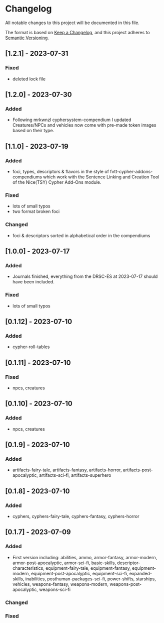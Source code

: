 # Changelog

All notable changes to this project will be documented in this file.

The format is based on [Keep a Changelog](https://keepachangelog.com/en/1.0.0/), and this project adheres to [Semantic Versioning](https://semver.org/spec/v2.0.0.html).

## [1.2.1] - 2023-07-31
### Fixed
- deleted lock file

## [1.2.0] - 2023-07-30
### Added
- Following mrkwnzl cyphersystem-compendium I updated Creatures/NPCs and vehicles now come with pre-made token images based on their type.

## [1.1.0] - 2023-07-19
### Added 
- foci, types, descriptors & flavors in the style of fvtt-cypher-addons-compendiums which work with the Sentence Linking and Creation Tool of the Nice(TSY) Cypher Add-Ons module.

### Fixed
- lots of small typos
- two format broken foci

### Changed
- foci & descriptors sorted in alphabetical order in the compendiums 


## [1.0.0] - 2023-07-17
### Added
- Journals finished, everything from the DRSC-ES at 2023-07-17 should have been included.

### Fixed
- lots of small typos

## [0.1.12] - 2023-07-10
### Added
- cypher-roll-tables

## [0.1.11] - 2023-07-10
### Fixed
- npcs, creatures

## [0.1.10] - 2023-07-10
### Added
- npcs, creatures

## [0.1.9] - 2023-07-10
### Added
- artifacts-fairy-tale, artifacts-fantasy, artifacts-horror, artifacts-post-apocalyptic, artifacts-sci-fi, artifacts-superhero


## [0.1.8] - 2023-07-10
### Added
- cyphers, cyphers-fairy-tale, cyphers-fantasy, cyphers-horror


## [0.1.7] - 2023-07-09
### Added
- First version including: abilities, ammo, armor-fantasy, armor-modern, armor-post-apocalyptic, armor-sci-fi, basic-skills, descriptor-characteristics, equipment-fairy-tale, equipment-fantasy, equipment-modern, equipment-post-apocalyptic, equipment-sci-fi, expanded-skills, inabilities, posthuman-packages-sci-fi, power-shifts, starships, vehicles, weapons-fantasy, weapons-modern, weapons-post-apocalyptic, weapons-sci-fi

### Changed

### Fixed
